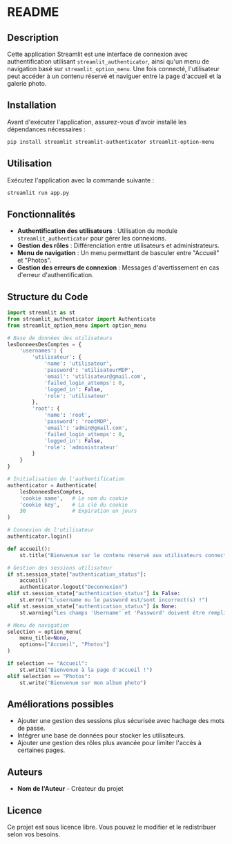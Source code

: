 # README

## Description

Cette application Streamlit est une interface de connexion avec authentification utilisant `streamlit_authenticator`, ainsi qu'un menu de navigation basé sur `streamlit_option_menu`. Une fois connecté, l'utilisateur peut accéder à un contenu réservé et naviguer entre la page d'accueil et la galerie photo.

## Installation

Avant d'exécuter l'application, assurez-vous d'avoir installé les dépendances nécessaires :

```sh
pip install streamlit streamlit-authenticator streamlit-option-menu
```

## Utilisation

Exécutez l'application avec la commande suivante :

```sh
streamlit run app.py
```

## Fonctionnalités

- **Authentification des utilisateurs** : Utilisation du module `streamlit_authenticator` pour gérer les connexions.
- **Gestion des rôles** : Différenciation entre utilisateurs et administrateurs.
- **Menu de navigation** : Un menu permettant de basculer entre "Accueil" et "Photos".
- **Gestion des erreurs de connexion** : Messages d'avertissement en cas d'erreur d'authentification.

## Structure du Code

```python
import streamlit as st
from streamlit_authenticator import Authenticate
from streamlit_option_menu import option_menu

# Base de données des utilisateurs
lesDonneesDesComptes = {
    'usernames': {
        'utilisateur': {
            'name': 'utilisateur',
            'password': 'utilisateurMDP',
            'email': 'utilisateur@gmail.com',
            'failed_login_attemps': 0,
            'logged_in': False,
            'role': 'utilisateur'
        },
        'root': {
            'name': 'root',
            'password': 'rootMDP',
            'email': 'admin@gmail.com',
            'failed_login_attemps': 0,
            'logged_in': False,
            'role': 'administrateur'
        }
    }
}

# Initialisation de l'authentification
authenticator = Authenticate(
    lesDonneesDesComptes,
    'cookie name',   # Le nom du cookie
    'cookie key',    # La clé du cookie
    30               # Expiration en jours
)

# Connexion de l'utilisateur
authenticator.login()

def accueil():
    st.title("Bienvenue sur le contenu réservé aux utilisateurs connectés !")

# Gestion des sessions utilisateur
if st.session_state["authentication_status"]:
    accueil()
    authenticator.logout("Deconnexion")
elif st.session_state["authentication_status"] is False:
    st.error("L'username ou le password est/sont incorrect(s) !")
elif st.session_state["authentication_status"] is None:
    st.warning("Les champs 'Username' et 'Password' doivent être remplis !")

# Menu de navigation
selection = option_menu(
    menu_title=None,
    options=["Accueil", "Photos"]
)

if selection == "Accueil":
    st.write("Bienvenue à la page d'accueil !")
elif selection == "Photos":
    st.write("Bienvenue sur mon album photo")
```

## Améliorations possibles

- Ajouter une gestion des sessions plus sécurisée avec hachage des mots de passe.
- Intégrer une base de données pour stocker les utilisateurs.
- Ajouter une gestion des rôles plus avancée pour limiter l'accès à certaines pages.

## Auteurs

- **Nom de l'Auteur** - Créateur du projet

## Licence

Ce projet est sous licence libre. Vous pouvez le modifier et le redistribuer selon vos besoins.



